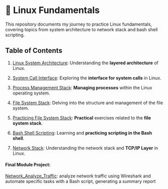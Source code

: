 # 🐧 Linux Fundamentals

This repository documents my journey to practice Linux fundamentals, covering topics from system architecture to network stack and bash shell scripting.

## Table of Contents
1. [Linux System Architecture](01.Linux_SystemArchitecture/): Understanding the **layered architecture** of Linux.

2. [System Call Interface](02.SystemCall_Interface/): Exploring the **interface for system calls** in Linux.

3. [Process Management Stack](03.Process_Management_Stack/): **Managing processes** within the Linux operating system.

4. [File System Stack](04.FileSystem_Stack/): Delving into the structure and management of the file system.

5. [Practicing File System Stack](05.Practicing_FileSystemStack/): **Practical** exercises related to the **file system stack**.

6. [Bash Shell Scripting](06.Bash_ShellScripting/): Learning and **practicing scripting in the Bash shell**.

7. [Network Stack](07.Network_Stack/): Understanding the network stack and **TCP/IP Layer** in Linux.

#### Final Module Project: 
[Network_Analyze_Traffic](https://github.com/AhmedSamymoh/kernel-graduation-project): analyze network traffic using Wireshark and automate specific tasks with a Bash script, generating a summary report
